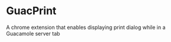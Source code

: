 # GuacPrint
A chrome extension that enables displaying print dialog while in a Guacamole server tab
